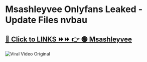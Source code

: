 
 # Msashleyvee Onlyfans Leaked - Update Files nvbau

## <h2><a href="https://clipsfans.com/Msashleyvee&ref=git">🔗 Click to LINKS ⏩⏩ 👉 🟢 Msashleyvee </a></h2>

<a href="https://clipsfans.com/Msashleyvee&ref=git" rel="nofollow" data-target="animated-image.originalLink"><img src="https://i.ibb.co.com/xMMVF88/686577567.gif" alt="Viral Video Original" style="max-width: 100%; display: inline-block;" data-target="animated-image.originalImage"></a>

